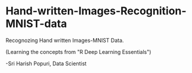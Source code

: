 # Hand-written-Images-Recognition-MNIST-data

Recognozing Hand written Images-MNIST Data.

(Learning the concepts from "R Deep Learning Essentials")

-Sri Harish Popuri, Data Scientist
